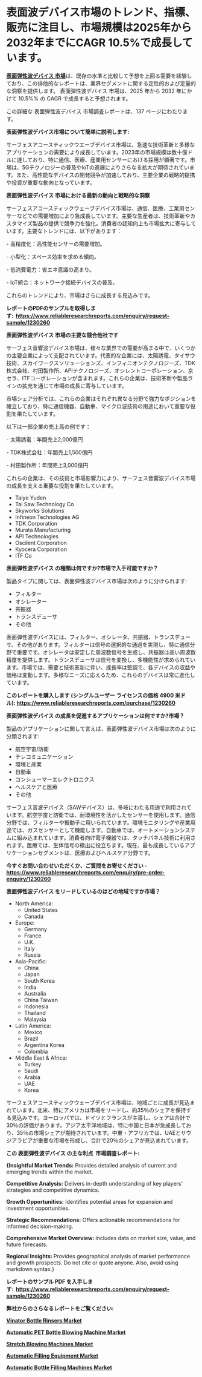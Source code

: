 <p><h1>表面波デバイス市場のトレンド、指標、販売に注目し、市場規模は2025年から2032年までにCAGR 10.5%で成長しています。</h1></p><p data-sourcepos="1:1-1:157"><strong><a href="https://www.reliableresearchreports.com/surface-acoustic-wave-device-r1230260?utm_campaign=110&utm_medium=36&utm_source=Github&utm_content=ia&utm_term=16012025&utm_id=surface-acoustic-wave-device">表面弾性波デバイス 市場</a></strong>は、既存の水準と比較して予想を上回る需要を経験しており、この排他的なレポートは、業界セグメントに関する定性的および定量的な洞察を提供します。 表面弾性波デバイス 市場は、2025 年から 2032 年にかけて 10.5%% の CAGR で成長すると予想されます。</p>
<p data-sourcepos="3:1-3:50">この詳細な 表面弾性波デバイス 市場調査レポートは、137 ページにわたります。</p>
<p><strong>表面弾性波デバイス市場について簡単に説明します:</strong></p>
<p><p>サーフェスアコースティックウエーブデバイス市場は、急速な技術革新と多様なアプリケーションの需要により成長しています。2023年の市場規模は数十億ドルに達しており、特に通信、医療、産業用センサーにおける採用が顕著です。市場は、5Gテクノロジーの普及やIoTの進展によりさらなる拡大が期待されています。また、高性能なデバイスの開発競争が加速しており、主要企業の戦略的提携や投資が重要な動向となっています。</p></p>
<p><strong>表面弾性波デバイス 市場における最新の動向と戦略的な洞察</strong></p>
<p><p>サーフェスアコースティックウェーブデバイス市場は、通信、医療、工業用センサーなどでの需要増加により急成長しています。主要な生産者は、技術革新やカスタマイズ製品の提供で競争力を強化。消費者の認知向上も市場拡大に寄与しています。主要なトレンドには、以下があります：</p><p>- 高精度化：高性能センサーの需要増加。</p><p>- 小型化：スペース効率を求める傾向。</p><p>- 低消費電力：省エネ意識の高まり。</p><p>- IoT統合：ネットワーク接続デバイスの普及。</p><p>これらのトレンドにより、市場はさらに成長する見込みです。</p></p>
<p><strong>レポートのPDFのサンプルを取得します</strong><strong>:&nbsp;&nbsp;<a href="https://www.reliableresearchreports.com/enquiry/request-sample/1230260?utm_campaign=110&utm_medium=36&utm_source=Github&utm_content=ia&utm_term=16012025&utm_id=surface-acoustic-wave-device">https://www.reliableresearchreports.com/enquiry/request-sample/1230260</a></strong></p>
<p><strong>表面弾性波デバイス 市場の主要な競合他社です</strong></p>
<p><p>サーフェス音響波デバイス市場は、様々な業界での需要が高まる中で、いくつかの主要企業によって支配されています。代表的な企業には、太陽誘電、タイサウ技術、スカイワークスソリューションズ、インフィニオンテクノロジーズ、TDK株式会社、村田製作所、APIテクノロジーズ、オシレントコーポレーション、京セラ、ITFコーポレーションが含まれます。これらの企業は、技術革新や製品ラインの拡充を通じて市場の成長に寄与しています。</p><p>市場シェア分析では、これらの企業はそれぞれ異なる分野で強力なポジションを確立しており、特に通信機器、自動車、マイクロ波技術の用途において重要な役割を果たしています。</p><p>以下は一部企業の売上高の例です：</p><p>- 太陽誘電：年間売上2,000億円</p><p>- TDK株式会社：年間売上1,500億円</p><p>- 村田製作所：年間売上3,000億円</p><p>これらの企業は、その技術と市場影響力により、サーフェス音響波デバイス市場の成長を支える重要な役割を果たしています。</p></p>
<p><ul><li>Taiyo Yuden</li><li>Tai Saw Technology Co</li><li>Skyworks Solutions</li><li>Infineon Technologies AG</li><li>TDK Corporation</li><li>Murata Manufacturing</li><li>API Technologies</li><li>Oscilent Corporation</li><li>Kyocera Corporation</li><li>ITF Co</li></ul></p>
<p><strong>表面弾性波デバイス の種類は何ですか?市場で入手可能ですか？</strong></p>
<p>製品タイプに関しては、表面弾性波デバイス市場は次のように分けられます:</p>
<p><ul><li>フィルター</li><li>オシレーター</li><li>共振器</li><li>トランスデューサ</li><li>その他</li></ul></p>
<p><p>表面弾性波デバイスには、フィルター、オシレータ、共振器、トランスデューサ、その他があります。フィルターは信号の選択的な通過を実現し、特に通信分野で重要です。オシレータは安定した周波数信号を生成し、共振器は高い周波数精度を提供します。トランスデューサは信号を変換し、多機能性が求められています。市場では、需要と技術革新に伴い、成長率は堅調で、各デバイスの収益や価格は変動します。多様なニーズに応えるため、これらのデバイスは常に進化しています。</p></p>
<p><strong>このレポートを購入します (シングルユーザー ライセンスの価格 4900 米ドル):&nbsp;<a href="https://www.reliableresearchreports.com/purchase/1230260?utm_campaign=110&utm_medium=36&utm_source=Github&utm_content=ia&utm_term=16012025&utm_id=surface-acoustic-wave-device">https://www.reliableresearchreports.com/purchase/1230260</a></strong></p>
<p><strong>表面弾性波デバイス の成長を促進するアプリケーションは何ですか?市場？</strong></p>
<p>製品のアプリケーションに関して言えば、表面弾性波デバイス市場は次のように分類されます:</p>
<p><ul><li>航空宇宙/防衛</li><li>テレコミュニケーション</li><li>環境と産業</li><li>自動車</li><li>コンシューマーエレクトロニクス</li><li>ヘルスケアと医療</li><li>その他</li></ul></p>
<p><p>サーフェス音波デバイス（SAWデバイス）は、多岐にわたる用途で利用されています。航空宇宙と防衛では、耐環境性を活かしたセンサーを使用します。通信分野では、フィルターや振動子に用いられています。環境モニタリングや産業用途では、ガスセンサーとして機能します。自動車では、オートメーションシステムに組み込まれています。消費者向け電子機器では、タッチパネル技術に利用されます。医療では、生体信号の検出に役立ちます。現在、最も成長しているアプリケーションセグメントは、医療およびヘルスケア分野です。</p></p>
<p><strong>今すぐお問い合わせいただくか、ご質問をお寄せください</strong><strong>&nbsp;</strong>-<strong><a href="https://www.reliableresearchreports.com/enquiry/pre-order-enquiry/1230260?utm_campaign=110&utm_medium=36&utm_source=Github&utm_content=ia&utm_term=16012025&utm_id=surface-acoustic-wave-device">https://www.reliableresearchreports.com/enquiry/pre-order-enquiry/1230260</a></strong></p>
<p><strong>表面弾性波デバイス をリードしているのはどの地域ですか市場？</strong></p>
<p><ul>
    <li>
        North America:
        <ul>
            <li>United States</li>
            <li>Canada</li>
        </ul>
    </li>
    <li>
        Europe:
        <ul>
            <li>Germany</li>
            <li>France</li>
            <li>U.K.</li>
            <li>Italy</li>
            <li>Russia</li>
        </ul>
    </li>
    <li>
        Asia-Pacific:
        <ul>
            <li>China</li>
            <li>Japan</li>
            <li>South Korea</li>
            <li>India</li>
            <li>Australia</li>
            <li>China Taiwan</li>
            <li>Indonesia</li>
            <li>Thailand</li>
            <li>Malaysia</li>
        </ul>
    </li>
    <li>
        Latin America:
        <ul>
            <li>Mexico</li>
            <li>Brazil</li>
            <li>Argentina Korea</li>
            <li>Colombia</li>
        </ul>
    </li>
    <li>
        Middle East & Africa:
        <ul>
            <li>Turkey</li>
            <li>Saudi</li>
            <li>Arabia</li>
            <li>UAE</li>
            <li>Korea</li>
        </ul>
    </li>
    </ul></p>
<p><p>サーフェスアコースティックウェーブデバイス市場は、地域ごとに成長が見込まれています。北米、特にアメリカは市場をリードし、約35％のシェアを保持する見込みです。ヨーロッパでは、ドイツとフランスが主導し、シェアは合計で30％の評価があります。アジア太平洋地域は、特に中国と日本が急成長しており、35％の市場シェアが期待されています。中東・アフリカでは、UAEとサウジアラビアが重要な市場を形成し、合計で20％のシェアが見込まれています。</p></p>
<p><strong>この 表面弾性波デバイス の主な利点&nbsp; 市場調査レポート:</strong></p>
<p><strong>{Insightful Market Trends:</strong> Provides detailed analysis of current and emerging trends within the market.</p>
<p><strong>Competitive Analysis:</strong> Delivers in-depth understanding of key players' strategies and competitive dynamics.</p>
<p><strong>Growth Opportunities:</strong> Identifies potential areas for expansion and investment opportunities.</p>
<p><strong>Strategic Recommendations:</strong> Offers actionable recommendations for informed decision-making.</p>
<p><strong>Comprehensive Market Overview: </strong>Includes data on market size, value, and future forecasts.</p>
<p><strong>Regional Insights: </strong>Provides geographical analysis of market performance and growth prospects. Do not cite or quote anyone. Also, avoid using markdown syntax.}</p>
<p><strong>レポートのサンプル PDF を入手します:&nbsp;</strong><strong>&nbsp;<a href="https://www.reliableresearchreports.com/enquiry/request-sample/1230260?utm_campaign=110&utm_medium=36&utm_source=Github&utm_content=ia&utm_term=16012025&utm_id=surface-acoustic-wave-device">https://www.reliableresearchreports.com/enquiry/request-sample/1230260</a></strong></p>
<p></p>
<p></p>
<p></p>
<p></p>
<p><strong>弊社からのさらなるレポートをご覧ください:</strong></p>
<p><strong><p><a href="https://github.com/mauripalmi/Market-Research-Report-List-5/blob/main/vinator-bottle-rinsers-market.md?utm_campaign=110&utm_medium=36&utm_source=Github&utm_content=ia&utm_term=16012025&utm_id=surface-acoustic-wave-device">Vinator Bottle Rinsers Market</a></p><p><a href="https://github.com/janraimondo83/Market-Research-Report-List-1/blob/main/automatic-pet-bottle-blowing-machine-market.md?utm_campaign=110&utm_medium=36&utm_source=Github&utm_content=ia&utm_term=16012025&utm_id=surface-acoustic-wave-device">Automatic PET Bottle Blowing Machine Market</a></p><p><a href="https://github.com/sholympia197070/Market-Research-Report-List-1/blob/main/stretch-blowing-machines-market.md?utm_campaign=110&utm_medium=36&utm_source=Github&utm_content=ia&utm_term=16012025&utm_id=surface-acoustic-wave-device">Stretch Blowing Machines Market</a></p><p><a href="https://github.com/kbollin866/Market-Research-Report-List-1/blob/main/automatic-filling-equipment-market.md?utm_campaign=110&utm_medium=36&utm_source=Github&utm_content=ia&utm_term=16012025&utm_id=surface-acoustic-wave-device">Automatic Filling Equipment Market</a></p><p><a href="https://github.com/sca704osol/Market-Research-Report-List-1/blob/main/automatic-bottle-filling-machines-market.md?utm_campaign=110&utm_medium=36&utm_source=Github&utm_content=ia&utm_term=16012025&utm_id=surface-acoustic-wave-device">Automatic Bottle Filling Machines Market</a></p></strong></p>